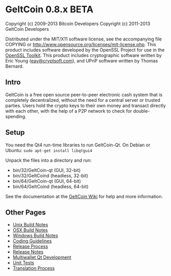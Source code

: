 GeltCoin 0.8.x BETA
====================

Copyright (c) 2009-2013 Bitcoin Developers
Copyright (c) 2011-2013 GeltCoin Developers

Distributed under the MIT/X11 software license, see the accompanying
file COPYING or http://www.opensource.org/licenses/mit-license.php.
This product includes software developed by the OpenSSL Project for use in the [OpenSSL Toolkit](http://www.openssl.org/). This product includes
cryptographic software written by Eric Young ([eay@cryptsoft.com](mailto:eay@cryptsoft.com)), and UPnP software written by Thomas Bernard.


Intro
---------------------
GeltCoin is a free open source peer-to-peer electronic cash system that is
completely decentralized, without the need for a central server or trusted
parties.  Users hold the crypto keys to their own money and transact directly
with each other, with the help of a P2P network to check for double-spending.


Setup
---------------------
You need the Qt4 run-time libraries to run GeltCoin-Qt. On Debian or Ubuntu:
	`sudo apt-get install libqtgui4`

Unpack the files into a directory and run:

- bin/32/GeltCoin-qt (GUI, 32-bit)
- bin/32/GeltCoind (headless, 32-bit)
- bin/64/GeltCoin-qt (GUI, 64-bit)
- bin/64/GeltCoind (headless, 64-bit)

See the documentation at the [GeltCoin Wiki](http://GeltCoin.info)
for help and more information.


Other Pages
---------------------
- [Unix Build Notes](build-unix.md)
- [OSX Build Notes](build-osx.md)
- [Windows Build Notes](build-msw.md)
- [Coding Guidelines](coding.md)
- [Release Process](release-process.md)
- [Release Notes](release-notes.md)
- [Multiwallet Qt Development](multiwallet-qt.md)
- [Unit Tests](unit-tests.md)
- [Translation Process](translation_process.md)
